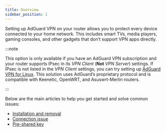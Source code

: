 ```yaml
---
title: Overview
sidebar_position: 1
---
```


Setting up AdGuard VPN on your router allows you to protect every device connected to your home network. This includes smart TVs, media players, gaming consoles, and other gadgets that don’t support VPN apps directly.

:::note

This option is only available if you have an AdGuard VPN subscription and your router supports IPsec in its *VPN Client* (**Not** *VPN Server*) settings. If IPsec is not listed in the *VPN Client* settings, you can try setting up [AdGuard VPN for Linux](/adguard-vpn-for-linux/setting-up-on-a-router). This solution uses AdGuard’s proprietary protocol and is compatible with Keenetic, OpenWRT, and Asuswrt-Merlin routers.

:::

Below are the main articles to help you get started and solve common issues:

- [Installation and removal](/adguard-vpn-for-routers/installation)
- [Connection issue](/adguard-vpn-for-routers/solving-problems/connection-issue)
- [Pre-shared key](/adguard-vpn-for-routers/solving-problems/pre-shared-key)
